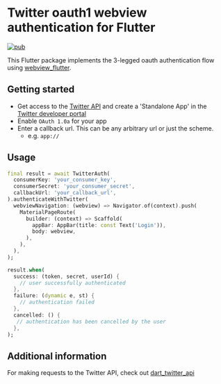 # Twitter oauth1 webview authentication for Flutter

[![pub](https://img.shields.io/pub/v/twitter_webview_auth)](https://pub.dev/packages/twitter_webview_auth)

This Flutter package implements the 3-legged oauth authentication flow using [webview_flutter](https://pub.dev/packages/webview_flutter).

## Getting started

- Get access to the [Twitter API](https://developer.twitter.com/en/docs/twitter-api/getting-started/getting-access-to-the-twitter-api) and create a 'Standalone App' in the [Twitter developer portal](https://developer.twitter.com/en/portal/projects-and-apps)
- Enable `OAuth 1.0a` for your app
- Enter a callback url. This can be any arbitrary url or just the scheme.
  - e.g. `app://`

## Usage

```dart
final result = await TwitterAuth(
  consumerKey: 'your_consumer_key',
  consumerSecret: 'your_consumer_secret',
  callbackUrl: 'your_callback_url',
).authenticateWithTwitter(
  webviewNavigation: (webview) => Navigator.of(context).push(
    MaterialPageRoute(
      builder: (context) => Scaffold(
        appBar: AppBar(title: const Text('Login')),
        body: webview,
      ),
    ),
  ),
);

result.when(
  success: (token, secret, userId) {
    // user successfully authenticated
  },
  failure: (dynamic e, st) {
    // authentication failed
  },
  cancelled: () {
   // authentication has been cancelled by the user
  },
);
```

## Additional information

For making requests to the Twitter API, check out [dart_twitter_api](https://pub.dev/packages/dart_twitter_api)